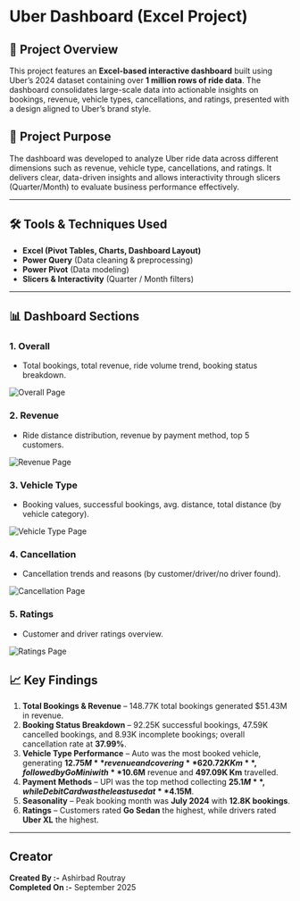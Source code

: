 # Uber Dashboard (Excel Project)

## 📌 Project Overview

This project features an **Excel-based interactive dashboard** built using Uber’s 2024 dataset containing over **1 million rows of ride data**. The dashboard consolidates large-scale data into actionable insights on bookings, revenue, vehicle types, cancellations, and ratings, presented with a design aligned to Uber’s brand style.


## 🎯 Project Purpose

The dashboard was developed to analyze Uber ride data across different dimensions such as revenue, vehicle type, cancellations, and ratings. It delivers clear, data-driven insights and allows interactivity through slicers (Quarter/Month) to evaluate business performance effectively.

---

## 🛠 Tools & Techniques Used

* **Excel (Pivot Tables, Charts, Dashboard Layout)**
* **Power Query** (Data cleaning & preprocessing)
* **Power Pivot** (Data modeling)
* **Slicers & Interactivity** (Quarter / Month filters)
---

## 📊 Dashboard Sections

### 1. Overall

* Total bookings, total revenue, ride volume trend, booking status breakdown.

![Overall Page](https://i.ibb.co/HD7DHgz6/overall.png)


### 2. Revenue

* Ride distance distribution, revenue by payment method, top 5 customers.

![Revenue Page](https://i.ibb.co/xqzcTfWB/revenue.png)

### 3. Vehicle Type

* Booking values, successful bookings, avg. distance, total distance (by vehicle category).

![Vehicle Type Page](https://i.ibb.co/YBFzpYdc/vehicletype.png)

### 4. Cancellation

* Cancellation trends and reasons (by customer/driver/no driver found).

![Cancellation Page](https://i.ibb.co/m50X8bR8/cancellation.png)

### 5. Ratings

* Customer and driver ratings overview.

![Ratings Page](https://i.ibb.co/1GdDfHs5/rating.png)

## 📈 Key Findings

1. **Total Bookings & Revenue** – 148.77K total bookings generated $51.43M in revenue.
2. **Booking Status Breakdown** – 92.25K successful bookings, 47.59K cancelled bookings, and 8.93K incomplete bookings; overall cancellation rate at **37.99%**.
3. **Vehicle Type Performance** – Auto was the most booked vehicle, generating **$12.75M** revenue and covering **620.72K Km**, followed by Go Mini with **$10.6M** revenue and **497.09K Km** travelled.
4. **Payment Methods** – UPI was the top method collecting **$25.1M**, while Debit Card was the least used at **$4.15M**.
5. **Seasonality** – Peak booking month was **July 2024** with **12.8K bookings**.
6. **Ratings** – Customers rated **Go Sedan** the highest, while drivers rated **Uber XL** the highest.

---

## Creator
**Created By :-** Ashirbad Routray <br> **Completed On :-** September 2025
